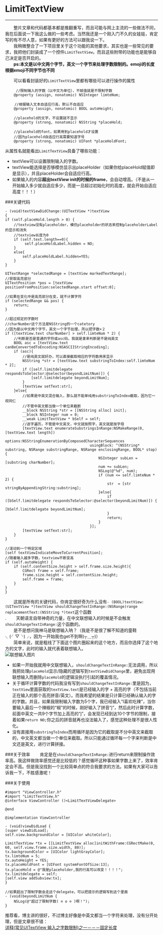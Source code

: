 # LimitTextView
------------------------
　　整片文章和代码都基本都是推翻重写，而且可能与网上主流的一些做法不同，我在后面说一下我这么做的一些考虑。当然我还是一个刚入门不久的女娃娃，肯定写的有不尽人意，如果有更好的方法可以跟我说一下。<br/>
　　我稍微整合了一下项目里关于这个功能的其他要求，其实也是一些常见的要求，我把他们封装成了一个控件`LimitTextView`，而且这些附带的功能也是能够自己决定是否开启的。<br/>
　　**ps:本文是以中文两个字节，英文一个字节来处理字数限制的。emoji的长度根据emoji不同字节也不同**<br/>

　　可以看看封装好的`LimitTextView`里都有哪些可以进行操作的属性<br/>
		 
		 //限制输入的字数（以中文为单位），不赋值就是不限制字数
		@property (assign, nonatomic) NSInteger limteNum; 
		
	　 　//根据输入文本自适应行高，默认不自适应    
		@property (assign, nonatomic) BOOL autoHeight; 
		
		//placehold的文字，不设置就不显示       
		@property (strong, nonatomic) NSString *placeHold;
		
		//placehold的font，如果用到placehold才设置
		//因为placehold自适应行高需要知道字号 
		@property (strong, nonatomic) UIFont *placeHoldFont;
		
从属性名就能看出`LimitTextView`具备了哪些功能：<br/>

* textView可以设置限制输入的字数。<br/>
* textView能选择是否够模仿显示出placeHolder（如果你给placeHold赋值即是显示），并且placeHolder会自适应行高。<br/>
* 如果输入的内容**超出textView init的时候的frame**，会自动增高。（不是从一开始输入多少就自适应多少，而是一旦超过初始化时的高度，就会开始自适应高度！！！）

###关键代码
		
	- (void)textViewDidChange:(UITextView *)textView
	{
    if (self.placeHold.length > 0) {
        //textview没有placeholder，模仿placeholder的状态来控制placeholderLabel的显示和消失
        //textview长度为0
        if (self.text.length==0){
           	 self.placeHoldLabel.hidden = NO;
        }
        else{
            self.placeHoldLabel.hidden=YES;
        }
    }
    
    UITextRange *selectedRange = [textView markedTextRange];
    //获取高亮部分
    UITextPosition *pos = [textView positionFromPosition:selectedRange.start offset:0];
    
    //如果在变化中是高亮部分在变，就不计算字符
    if (selectedRange && pos) {
        return;
    }
    
    //超过规定的字数时
    //charNumber这个方法是NSString的一个catetory
    //因为是以中文两个字节，英文一个字节处理，所以把字数×２
    if ([textView.text charNumber] > self.limteNum * 2) {
        //判断是否是普通的字符或asc码，我就是拿来判断是不是纯英文
        BOOL asc = [textView.text canBeConvertedToEncoding:NSASCIIStringEncoding];
        if (asc){
            //是纯英文就好办，可以直接截取相应的字符数用来显示
            NSString *str = [textView.text substringToIndex:self.limteNum * 2];
            if ([self.limitdelegate respondsToSelector:@selector(beyondLimitNum)]) {
                [self.limitdelegate beyondLimitNum];
            }
            [textView setText:str];
        }else{
            //如果是中英文混合输入，那么就不能单纯用substringToIndex截取，因为它一视同仁
            //不管中英文都当做一个单位来截断
            __block NSString *str = [[NSString alloc] init];
            __block NSInteger num = 0;
            __weak LimitTextView * bSelf = self;
            //逐字遍历，不管是中文英文，中文就按照字，英文就是按字母
            [textView.text enumerateSubstringsInRange:NSMakeRange(0, [textView.text length])
                                              options:NSStringEnumerationByComposedCharacterSequences
                                           usingBlock: ^(NSString* substring, NSRange substringRange, NSRange enclosingRange, BOOL* stop) {
                                               NSInteger subLen = [substring charNumber];
                                               num += subLen;
                                               NSLog(@"%d", num);
                                               if (num <= self.limteNum * 2) {
                                                   str  = [str stringByAppendingString:substring];
                                               }else{
                                                   if ([bSelf.limitdelegate respondsToSelector:@selector(beyondLimitNum)]) {
                                                       [bSelf.limitdelegate beyondLimitNum];
                                                   }
                                                   return;
                                               }
                                           }];
            [textView setText:str];
        }
    }
    
    //滚动到一个特定区域
    [self textViewIndicateMoveToCurrentPosition];
    //随着输入越多字数，textview不断变高
    if (self.autoHeight) {
        if (self.contentSize.height > self.frame.size.height){
            CGRect frame = self.frame;
            frame.size.height = self.contentSize.height;
            self.frame = frame;
        }
    }
	}
	

　　这就是所有的关键代码，你肯定很好奇为什么没有`- (BOOL)textView:(UITextView *)textView shouldChangeTextInRange:(NSRange)range replacementText:(NSString *)text`这个函数<br/>.
　　天朝语言自带神奇的力量，在中文联想输入的时候是不会触发` shouldChangeTextInRange:`这个函数的。<br/>
　　是不是想问我神马是联想输入呐？（我是不是很了解不知道的童鞋╮(╯▽╰)╭，因为一开始我也get不到啊(┬＿┬)）<br/>
　　简单来说，就是粗线了下面这个图片圈起来的这个地方，而且你选择了这个地方的文字，此时的输入就代表着联想输入。<br>
![联想输入图片](http://ac-3xs828an.clouddn.com/2e447b66f68ee6f6.png)<br/>

* 如果一开始我就用中文联想输入，`shouldChangeTextInRange:`无法调用，所以我把处理`placeHold`显示/隐藏的逻辑写到`textViewDidChange`里，避免出现用联想输入而删除`placeHold`的逻辑没执行引起的覆盖情况。
* 关于循环计算字数的代码我没有写到`shouldChangeTextInRange:`里是因为，`textView`里面获取的`textView.text`是已经输入的字 + 高亮的字（不包括当前正在输入的那个高亮拼音/英文）。而我希望的结果是只计算已经确认输入的字的字数。并且，如果我限制输入字数为5个字，我已经输入“I喜欢吃辣”，当你要输入最后一个辣椒的“椒”的时候，刚好输入了拼音“j”，然后此时计算字数，前面中英文一共9个字节加上高亮的“j”，会发现已经到达10个字节的限制，接着如果`return NO;`你之后的拼音就再也没法输入了，感觉这种处理不是很人性化。
* 没有直接用`substringToIndex`而用循环是因为它的截取是不分中英文来截取的，中文英文都当做一个单位来截取。所以只能通过循环每一个字来判断是中文还是英文，进行计算拼接。

###关于效率
　　肯定是在`shouldChangeTextInRange:`进行return来限制操作效率高。我这样做效率感觉还是比较低的？感觉循环这种事如果字数上来了，效率肯定会不高。但是我没找到一个比较简单点的符合我要求的方法。如果有大家可以告诉我一下，不胜感激呢！

###关于使用

	
	#import "ViewController.h"
	#import "LimitTextView.h"
	@interface ViewController ()<LimitTextViewDelegate>

	@end

	@implementation ViewController

	- (void)viewDidLoad {
    [super viewDidLoad];
    self.view.backgroundColor = [UIColor whiteColor];
    
    LimitTextView *tx = [[LimitTextView alloc]initWithFrame:CGRectMake(0, 60, self.view.frame.size.width, 80)];
    tx.backgroundColor = [UIColor lightGrayColor];
    tx.limteNum = 5;
    tx.autoHeight = YES;
    tx.placeHoldFont = [UIFont systemFontOfSize:13];
    tx.placeHold = @"我是placeholder,我的行高可以改变！！！！";
    tx.limitdelegate = self;
    [self.view addSubview:tx];
	}

	//如果超出了限制字数会走这个delegate，可以把提示的逻辑写到这个里面
	- (void)beyondLimitNum {
	    NSLog(@"超过了限制字数( ⊙ o ⊙ )啊！");
	}


推荐看，博主讲的很好，不过博主好像是中英文都当一个字符来处理，没有分开处理，但是文章很不错：<br/>
[详释(常见UITextView 输入之字数限制)之一－－－固定长度](http://blog.csdn.net/fengsh998/article/details/45421107)
　
